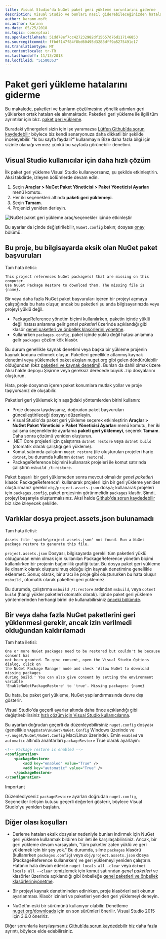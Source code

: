 ```yaml
---
title: Visual Studio'da NuGet paket geri yükleme sorunlarını giderme
description: Visual Studio ve bunları nasıl giderebileceğinizden hatalar ortak NuGet açıklamasını geri yükleyin.
author: karann-msft
ms.author: karann
ms.date: 05/25/2018
ms.topic: conceptual
ms.openlocfilehash: 51dd78ef7cc427232982df15657d76d117146853
ms.sourcegitcommit: ffbdf147f84f8bd60495d3288dff9a5275491c17
ms.translationtype: MT
ms.contentlocale: tr-TR
ms.lasthandoff: 11/13/2018
ms.locfileid: "51580363"
---
```

# <a name="troubleshooting-package-restore-errors"></a>Paket geri yükleme hatalarını giderme

Bu makalede, paketleri ve bunların çözülmesine yönelik adımları geri yüklerken ortak hataları ele alınmaktadır. Paketleri geri yükleme ile ilgili tüm ayrıntılar için bkz. [paket geri yükleme](../consume-packages/package-restore.md#enabling-and-disabling-package-restore).

Buradaki yönergeleri sizin için işe yaramazsa [Lütfen Github'da sorun kaydedebilir](https://github.com/NuGet/docs.microsoft.com-nuget/issues) böylece biz kendi senaryonuza daha dikkatli bir şekilde inceleyebilir. "Is bu sayfa faydalı?" kullanmayın Bize daha fazla bilgi için sizinle olanağı vermez çünkü bu sayfada görünebilir denetimi.

## <a name="quick-solution-for-visual-studio-users"></a>Visual Studio kullanıcılar için daha hızlı çözüm

İlk paket geri yükleme Visual Studio kullanıyorsanız, şu şekilde etkinleştirin. Aksi takdirde, izleyen bölümlerde devam edin.

1. Seçin **Araçlar > NuGet Paket Yöneticisi > Paket Yöneticisi Ayarları** menü komutu.
1. Her iki seçenekleri altında **paketi geri yüklemeyi**.
1. Seçin **Tamam**.
1. Projenizi yeniden derleyin.

![NuGet paket geri yükleme araç/seçenekler içinde etkinleştir](../consume-packages/media/restore-01-autorestoreoptions.png)

Bu ayarlar da içinde değiştirilebilir, `NuGet.config` bakın; dosyası [onay](#consent) bölümü.

<a name="missing"></a>

## <a name="this-project-references-nuget-packages-that-are-missing-on-this-computer"></a>Bu proje, bu bilgisayarda eksik olan NuGet paket başvuruları

Tam hata iletisi:

```output
This project references NuGet package(s) that are missing on this computer.
Use NuGet Package Restore to download them. The missing file is {name}.
```

Bir veya daha fazla NuGet paket başvuruları içeren bir projeyi açmaya çalıştığında bu hata oluşur, ancak bu paketleri şu anda bilgisayarınızda veya projeyi yüklü değil.

- PackageReference yönetim biçimi kullanılırken, paketin içinde yüklü değil hatası anlamına gelir *genel paketleri* üzerinde açıklandığı gibi klasör [genel paketleri ve önbellek klasörlerini yönetme](managing-the-global-packages-and-cache-folders.md).
- Kullanırken `packages.config`, paket içinde yüklü değil hatası anlamına gelir `packages` çözüm kök klasör.

Bu durum genellikle kaynak denetimi veya başka bir yükleme projenin kaynak kodunu edinmek oluşur. Paketleri genellikle atlanmış kaynak denetimi veya yüklemeleri paket akışları nuget.org gibi gelen döndürülebilir olduğundan (bkz [paketleri ve kaynak denetimi](Packages-and-Source-Control.md)). Bunları da dahil olmak üzere Aksi halde depoyu Şişirme veya gereksiz derecede büyük .zip dosyalarını oluşturun.

Hata, proje dosyanızı içeren paket konumlara mutlak yollar ve proje taşıyorsanız de oluşabilir.

Paketleri geri yüklemek için aşağıdaki yöntemlerden birini kullanın:

- Proje dosyası taşıdıysanız, doğrudan paket başvuruları güncelleştirileceği dosyayı düzenleyin.
- Visual Studio'da paket geri yükleme seçerek etkinleştirin **Araçlar > NuGet Paket Yöneticisi > Paket Yöneticisi Ayarları** menü komutu, her iki çalışma seçeneklerde ayarlama **paketi geri yüklemeyi**, seçerek **Tamam**. Daha sonra çözümü yeniden oluşturun.
- .NET Core projeleri için çalıştırma `dotnet restore` veya `dotnet build` (otomatik olarak çalıştığı geri yükleme).
- Komut satırında çalıştırın `nuget restore` (ile oluşturulan projeleri hariç `dotnet`, bu durumda kullanın `dotnet restore`).
- PackageReference biçimini kullanarak projeleri ile komut satırında çalıştırın `msbuild /t:restore`.

Paket başarılı bir geri yüklemeden sonra mevcut olmalıdır *genel paketleri* klasör. PackageReference'ı kullanarak projeleri için bir geri yükleme yeniden oluşturmanız gerekir `obj/project.assets.json` dosya; kullanarak projeleri için `packages.config`, paket projesinin görünmelidir `packages` klasör. Şimdi, projeyi başarıyla oluşturmalısınız. Aksi halde [Github'da sorun kaydedebilir](https://github.com/NuGet/docs.microsoft.com-nuget/issues) biz size izleyecek şekilde.

<a name="assets"></a>

## <a name="assets-file-projectassetsjson-not-found"></a>Varlıklar dosya project.assets.json bulunamadı

Tam hata iletisi:

```output
Assets file '<path>\project.assets.json' not found. Run a NuGet package restore to generate this file.
```

`project.assets.json` Dosyası, bilgisayarda gerekli tüm paketleri yüklü olduğundan emin olmak için kullanılan PackageReference yönetim biçimi kullanılırken bir projenin bağımlılık grafiği tutar. Bu dosya paket geri yükleme ile dinamik olarak oluşturulmuş olduğu için kaynak denetimine genellikle eklenmez. Sonuç olarak, bir aracı ile proje gibi oluştururken bu hata oluşur `msbuild` , otomatik olarak paketleri geri yüklemez.

Bu durumda, çalıştırma `msbuild /t:restore` ardından `msbuild`, veya `dotnet build` (hangi yükler paketleri otomatik olarak). İçinde paket geri yükleme yöntemlerinden herhangi birini de kullanabilirsiniz [önceki bölümde](#missing).

<a name="consent"></a>

## <a name="one-or-more-nuget-packages-need-to-be-restored-but-couldnt-be-because-consent-has-not-been-granted"></a>Bir veya daha fazla NuGet paketlerini geri yüklenmesi gerekir, ancak izin verilmedi olduğundan kaldırılamadı

Tam hata iletisi:

```output
One or more NuGet packages need to be restored but couldn't be because consent has
not been granted. To give consent, open the Visual Studio Options dialog, click on
the NuGet Package Manager node and check 'Allow NuGet to download missing packages
during build.' You can also give consent by setting the environment variable
'EnableNuGetPackageRestore' to 'true'. Missing packages: {name}
```

Bu hata, bu paket geri yükleme, NuGet yapılandırmasında devre dışı gösterir.

Visual Studio'da geçerli ayarlar altında daha önce açıklandığı gibi değiştirebilirsiniz [hızlı çözüm için Visual Studio kullanıcılarına](#quick-solution-for-visual-studio-users).

Bu ayarları doğrudan geçerli da düzenleyebilirsiniz `nuget.config` dosyası (genellikle `%AppData%\NuGet\NuGet.Config` Windows üzerinde ve `~/.nuget/NuGet/NuGet.Config` Mac/Linux üzerinde). Emin `enabled` ve `automatic` altında anahtarları `packageRestore` True olarak ayarlayın:

```xml
<!-- Package restore is enabled -->
<configuration>
    <packageRestore>
        <add key="enabled" value="True" />
        <add key="automatic" value="True" />
    </packageRestore>
</configuration>
```

> [!Important]
> Düzenlediyseniz `packageRestore` ayarları doğrudan `nuget.config`, Seçenekler iletişim kutusu geçerli değerleri gösterir, böylece Visual Studio'yu yeniden başlatın.

## <a name="other-potential-conditions"></a>Diğer olası koşulları

- Derleme hataları eksik dosyalar nedeniyle bunları indirmek için NuGet geri yükleme kullanmak bildiren bir ileti ile karşılaşabilirsiniz. Ancak, bir geri yükleme devam varsayalım, "tüm paketler zaten yüklü ve geri yüklemek için bir şey yok." Bu durumda, silme `packages` klasörü (kullanırken `packages.config`) veya `obj/project.assets.json` dosya (PackageReference kullanırken) ve geri yüklemeyi yeniden çalıştırın. Hatanın hala devam ederse `nuget locals all -clear` veya `dotnet locals all --clear` temizlemek için komut satırından *genel paketleri* ve klasörler üzerinde açıklandığı gibi önbelleğe [genel paketleri ve önbellek klasörleriniyönetme](managing-the-global-packages-and-cache-folders.md).

- Bir projeyi kaynak denetiminden edinirken, proje klasörleri salt okunur ayarlanması. Klasör izinleri ve paketleri yeniden geri yüklemeyi deneyin.

- NuGet'ın eski bir sürümünü kullanıyor olabilir. Denetleme [nuget.org/downloads](https://www.nuget.org/downloads) için en son sürümleri önerilir. Visual Studio 2015 için 3.6.0 öneririz.

Diğer sorunlarla karşılaşırsanız [Github'da sorun kaydedebilir](https://github.com/NuGet/docs.microsoft.com-nuget/issues) biz daha fazla ayrıntı, böylece elde edebilirsiniz.

